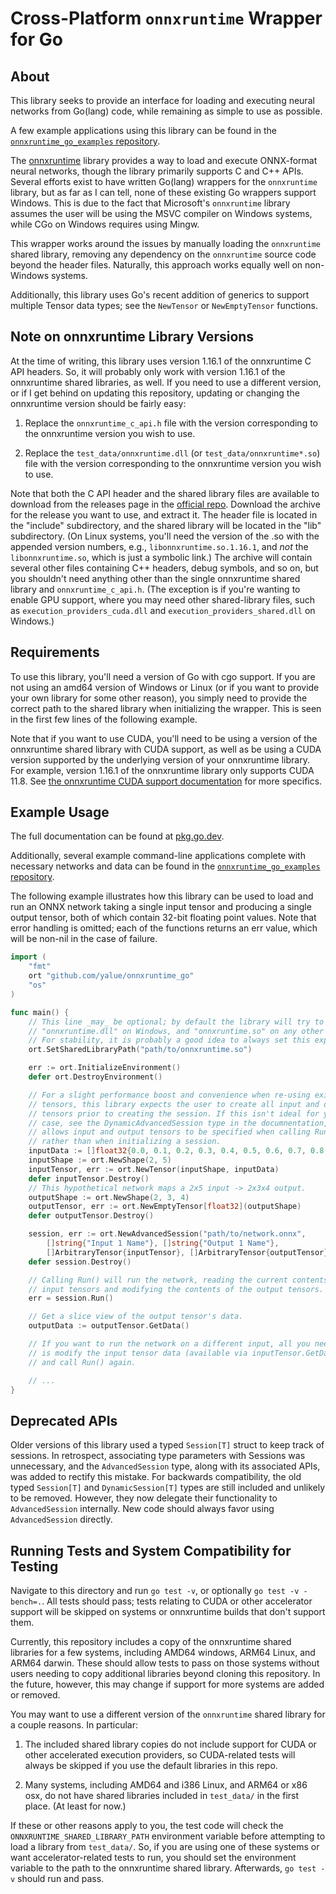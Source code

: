 Cross-Platform `onnxruntime` Wrapper for Go
===========================================

About
-----

This library seeks to provide an interface for loading and executing neural
networks from Go(lang) code, while remaining as simple to use as possible.

A few example applications using this library can be found in the
[`onnxruntime_go_examples` repository](https://github.com/yalue/onnxruntime_go_examples).

The [onnxruntime](https://github.com/microsoft/onnxruntime) library provides a
way to load and execute ONNX-format neural networks, though the library
primarily supports C and C++ APIs.  Several efforts exist to have written
Go(lang) wrappers for the `onnxruntime` library, but as far as I can tell, none
of these existing Go wrappers support Windows. This is due to the fact that
Microsoft's `onnxruntime` library assumes the user will be using the MSVC
compiler on Windows systems, while CGo on Windows requires using Mingw.

This wrapper works around the issues by manually loading the `onnxruntime`
shared library, removing any dependency on the `onnxruntime` source code beyond
the header files.  Naturally, this approach works equally well on non-Windows
systems.

Additionally, this library uses Go's recent addition of generics to support
multiple Tensor data types; see the `NewTensor` or `NewEmptyTensor` functions.


Note on onnxruntime Library Versions
------------------------------------

At the time of writing, this library uses version 1.16.1 of the onnxruntime
C API headers.  So, it will probably only work with version 1.16.1 of the
onnxruntime shared libraries, as well.  If you need to use a different version,
or if I get behind on updating this repository, updating or changing the
onnxruntime version should be fairly easy:

 1. Replace the `onnxruntime_c_api.h` file with the version corresponding to
    the onnxruntime version you wish to use.

 2. Replace the `test_data/onnxruntime.dll` (or `test_data/onnxruntime*.so`)
    file with the version corresponding to the onnxruntime version you wish to
    use.

Note that both the C API header and the shared library files are available to
download from the releases page in the
[official repo](https://github.com/microsoft/onnxruntime). Download the archive
for the release you want to use, and extract it. The header file is located in
the "include" subdirectory, and the shared library will be located in the "lib"
subdirectory. (On Linux systems, you'll need the version of the .so with the
appended version numbers, e.g., `libonnxruntime.so.1.16.1`, and _not_ the
`libonnxruntime.so`, which is just a symbolic link.)  The archive will contain
several other files containing C++ headers, debug symbols, and so on, but you
shouldn't need anything other than the single onnxruntime shared library and
`onnxruntime_c_api.h`.  (The exception is if you're wanting to enable GPU
support, where you may need other shared-library files, such as
`execution_providers_cuda.dll` and `execution_providers_shared.dll` on Windows.)


Requirements
------------

To use this library, you'll need a version of Go with cgo support.  If you are
not using an amd64 version of Windows or Linux (or if you want to provide your
own library for some other reason), you simply need to provide the correct path
to the shared library when initializing the wrapper.  This is seen in the first
few lines of the following example.

Note that if you want to use CUDA, you'll need to be using a version of the
onnxruntime shared library with CUDA support, as well as be using a CUDA
version supported by the underlying version of your onnxruntime library. For
example, version 1.16.1 of the onnxruntime library only supports CUDA 11.8. See
[the onnxruntime CUDA support documentation](https://onnxruntime.ai/docs/execution-providers/CUDA-ExecutionProvider.html)
for more specifics.


Example Usage
-------------

The full documentation can be found at [pkg.go.dev](https://pkg.go.dev/github.com/yalue/onnxruntime_go).

Additionally, several example command-line applications complete with necessary
networks and data can be found in the
[`onnxruntime_go_examples` repository](https://github.com/yalue/onnxruntime_go_examples).

The following example illustrates how this library can be used to load and run
an ONNX network taking a single input tensor and producing a single output
tensor, both of which contain 32-bit floating point values.  Note that error
handling is omitted; each of the functions returns an err value, which will be
non-nil in the case of failure.

```go
import (
    "fmt"
    ort "github.com/yalue/onnxruntime_go"
    "os"
)

func main() {
    // This line _may_ be optional; by default the library will try to load
    // "onnxruntime.dll" on Windows, and "onnxruntime.so" on any other system.
    // For stability, it is probably a good idea to always set this explicitly.
    ort.SetSharedLibraryPath("path/to/onnxruntime.so")

    err := ort.InitializeEnvironment()
    defer ort.DestroyEnvironment()

    // For a slight performance boost and convenience when re-using existing
    // tensors, this library expects the user to create all input and output
    // tensors prior to creating the session. If this isn't ideal for your use
    // case, see the DynamicAdvancedSession type in the documnentation, which
    // allows input and output tensors to be specified when calling Run()
    // rather than when initializing a session.
    inputData := []float32{0.0, 0.1, 0.2, 0.3, 0.4, 0.5, 0.6, 0.7, 0.8, 0.9}
    inputShape := ort.NewShape(2, 5)
    inputTensor, err := ort.NewTensor(inputShape, inputData)
    defer inputTensor.Destroy()
    // This hypothetical network maps a 2x5 input -> 2x3x4 output.
    outputShape := ort.NewShape(2, 3, 4)
    outputTensor, err := ort.NewEmptyTensor[float32](outputShape)
    defer outputTensor.Destroy()

    session, err := ort.NewAdvancedSession("path/to/network.onnx",
        []string{"Input 1 Name"}, []string{"Output 1 Name"},
        []ArbitraryTensor{inputTensor}, []ArbitraryTensor{outputTensor}, nil)
    defer session.Destroy()

    // Calling Run() will run the network, reading the current contents of the
    // input tensors and modifying the contents of the output tensors.
    err = session.Run()

    // Get a slice view of the output tensor's data.
    outputData := outputTensor.GetData()

    // If you want to run the network on a different input, all you need to do
    // is modify the input tensor data (available via inputTensor.GetData())
    // and call Run() again.

    // ...
}
```


Deprecated APIs
---------------

Older versions of this library used a typed `Session[T]` struct to keep track
of sessions. In retrospect, associating type parameters with Sessions was
unnecessary, and the `AdvancedSession` type, along with its associated APIs,
was added to rectify this mistake.  For backwards compatibility, the old typed
`Session[T]` and `DynamicSession[T]` types are still included and unlikely to
be removed.  However, they now delegate their functionality to
`AdvancedSession` internally.  New code should always favor using
`AdvancedSession` directly.


Running Tests and System Compatibility for Testing
--------------------------------------------------

Navigate to this directory and run `go test -v`, or optionally
`go test -v -bench=.`.  All tests should pass; tests relating to CUDA or other
accelerator support will be skipped on systems or onnxruntime builds that don't
support them.

Currently, this repository includes a copy of the onnxruntime shared libraries
for a few systems, including AMD64 windows, ARM64 Linux, and ARM64 darwin.
These should allow tests to pass on those systems without users needing to copy
additional libraries beyond cloning this repository. In the future, however,
this may change if support for more systems are added or removed.

You may want to use a different version of the `onnxruntime` shared library for
a couple reasons.  In particular:

 1. The included shared library copies do not include support for CUDA or other
    accelerated execution providers, so CUDA-related tests will always be
    skipped if you use the default libraries in this repo.

 2. Many systems, including AMD64 and i386 Linux, and ARM64 or x86 osx, do not
    have shared libraries included in `test_data/` in the first place. (At
    least for now.)

If these or other reasons apply to you, the test code will check the
`ONNXRUNTIME_SHARED_LIBRARY_PATH` environment variable before attempting to
load a library from `test_data/`. So, if you are using one of these systems or
want accelerator-related tests to run, you should set the environment variable
to the path to the onnxruntime shared library.  Afterwards, `go test -v` should
run and pass.

